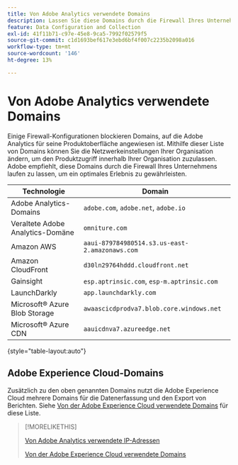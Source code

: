 ```yaml
---
title: Von Adobe Analytics verwendete Domains
description: Lassen Sie diese Domains durch die Firewall Ihres Unternehmens laufen, um ein optimales Erlebnis mit Adobe Analytics zu gewährleisten.
feature: Data Configuration and Collection
exl-id: 41f11b71-c97e-45e8-9ca5-7992f02579f5
source-git-commit: c1d1693bef617e3ebd6bf4f007c2235b2098a016
workflow-type: tm+mt
source-wordcount: '146'
ht-degree: 13%

---
```


# Von Adobe Analytics verwendete Domains

Einige Firewall-Konfigurationen blockieren Domains, auf die Adobe Analytics für seine Produktoberfläche angewiesen ist. Mithilfe dieser Liste von Domains können Sie die Netzwerkeinstellungen Ihrer Organisation ändern, um den Produktzugriff innerhalb Ihrer Organisation zuzulassen. Adobe empfiehlt, diese Domains durch die Firewall Ihres Unternehmens laufen zu lassen, um ein optimales Erlebnis zu gewährleisten.

| Technologie | Domain |
| --- | --- |
| Adobe Analytics-Domains | `adobe.com`, `adobe.net`, `adobe.io` |
| Veraltete Adobe Analytics-Domäne | `omniture.com` |
| Amazon AWS | `aaui-879784980514.s3.us-east-2.amazonaws.com` |
| Amazon CloudFront | `d30ln29764hddd.cloudfront.net` |
| Gainsight | `esp.aptrinsic.com`, `esp-m.aptrinsic.com` |
| LaunchDarkly | `app.launchdarkly.com` |
| Microsoft® Azure Blob Storage | `awaascicdprodva7.blob.core.windows.net` |
| Microsoft® Azure CDN | `aauicdnva7.azureedge.net` |

{style="table-layout:auto"}

## Adobe Experience Cloud-Domains

Zusätzlich zu den oben genannten Domains nutzt die Adobe Experience Cloud mehrere Domains für die Datenerfassung und den Export von Berichten. Siehe [Von der Adobe Experience Cloud verwendete Domains](https://experienceleague.adobe.com/en/docs/core-services/interface/data-collection/domains) für diese Liste.

>[!MORELIKETHIS]
>
>[Von Adobe Analytics verwendete IP-Adressen](ip-addresses.md)
>
>[Von der Adobe Experience Cloud verwendete Domains](https://experienceleague.adobe.com/en/docs/core-services/interface/data-collection/domains)

